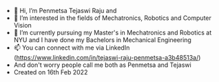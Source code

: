 - 👋 Hi, I’m Penmetsa Tejaswi Raju and
- 👀 I’m interested in the fields of Mechatronics, Robotics and Computer Vision
- 🌱 I’m currently pursuing my Master's in Mechatronics and Robotics at NYU and I have done my Bachelors in Mechanical Engineering 
- 📫 You can connect with me via LinkedIn (https://www.linkedin.com/in/tejaswi-raju-penmetsa-a3b48513a/)
- And don't worry people call me both as Penmetsa and Tejaswi
- Created on 16th Feb 2022

<!---
penmetsa-tejaswiraju/penmetsa-tejaswiraju is a ✨ special ✨ repository because its `README.md` (this file) appears on your GitHub profile.
You can click the Preview link to take a look at your changes.
--->
